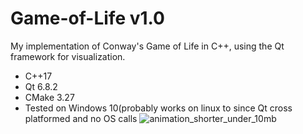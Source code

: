 # Game-of-Life v1.0
My implementation of Conway's Game of Life in C++, using the Qt framework for visualization.
- C++17
- Qt 6.8.2
- CMake 3.27
- Tested on Windows 10(probably works on linux to since Qt cross platformed and no OS calls
![animation_shorter_under_10mb](https://github.com/user-attachments/assets/7547bbae-2cf4-4507-b5c8-9cdd0c3df38a)
